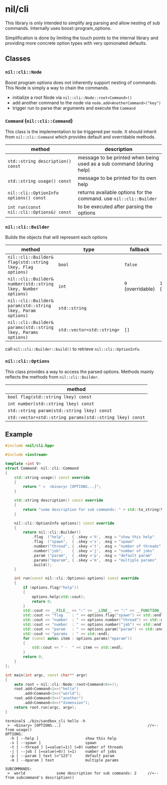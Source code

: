 # nil/cli

This library is only intended to simplify arg parsing and allow nesting of sub commands. Internally uses boost::program_options.

Simplification is done by limiting the touch points to the internal library and providing more concrete option types with very opinionated defaults.

## Classes

### `nil::cli::Node`

Boost program options does not inherently support nesting of commands. This Node is simply a way to chain the commands.

- initialize a root Node via `nil::cli::Node::root<Command>()`
- add another command to the node via `node.add<AnotherCommand>("key")`
- trigger run to parse thar arguments and execute the `Command`

### `Command` (`nil::cli::Command`)

This class is the implementation to be triggered per node. It should inherit from `nil::cli::Command` which provides default and overridable methods.

| method                                    | description                                                          |
| ----------------------------------------- | -------------------------------------------------------------------- |
| `std::string description() const`         | message to be printed when being used as a sub command (during help) |
| `std::string usage() const`               | message to be printed for its own help                               |
| `nil::cli::OptionInfo options() const`    | returns available options for the command. use `nil::cli::Builder`   |
| `int run(const nil::cli::Options&) const` | to be executed after parsing the options                             |

### `nil::cli::Builder`

Builds the objects that will represent each options

| method                                                          | type                       | fallback          | implicit          | required       |
| --------------------------------------------------------------- | -------------------------- | ----------------- | ----------------- | -------------- |
| `nil::cli::Builder& flag(std::string lkey, Flag options)`       | `bool`                     | `false`           |                   | NO             |
| `nil::cli::Builder& number(std::string lkey, Number options)`   | `int`                      | `0` (overridable) | `1` (overridable) | NO             |
| `nil::cli::Builder& param(std::string lkey, Param  options)`    | `std::string`              |                   |                   | if no fallback |
| `nil::cli::Builder& params(std::string lkey, Params options)`   | `std::vector<std::string>` | `[]`              |                   | NO             |

call `nil::cli::Builder::build()` to retrieve `nil::cli::OptionInfo`.

### `nil::cli::Options`

This class provides a way to access the parsed options. Methods mainly reflects the methods from `nil::cli::Builder`.

| method                                                   |
| -------------------------------------------------------- |
| `bool flag(std::string lkey) const`                      |
| `int number(std::string lkey) const`                     |
| `std::string param(std::string lkey) const`              |
| `std::vector<std::string params(std::string lkey) const` |

## Example

```cpp
#include <nil/cli.hpp>

#include <iostream>

template <int V>
struct Command: nil::cli::Command
{
    std::string usage() const override
    {
        return " >  <binary> [OPTIONS...]";
    }

    std::string description() const override
    {
        return "some description for sub commands: " + std::to_string(V);
    }

    nil::cli::OptionInfo options() const override
    {
        return nil::cli::Builder()
            .flag  ("help",   { .skey ='h', .msg = "show this help"                                        })
            .flag  ("spawn",  { .skey ='s', .msg = "spawn"                                                 })
            .number("thread", { .skey ='t', .msg = "number of threads"                                     })
            .number("job",    { .skey ='j', .msg = "number of jobs"    , .fallback = 1     , .implicit = 0 })
            .param ("param",  { .skey ='p', .msg = "default param"     , .fallback = "123"                 })
            .params("mparam", { .skey ='m', .msg = "multiple params"                                       })
            .build();
    }

    int run(const nil::cli::Options& options) const override
    {
        if (options.flag("help"))
        {
            options.help(std::cout);
            return 0;
        }
        std::cout << __FILE__ << ":" << __LINE__ << ":" << __FUNCTION__ << std::endl;
        std::cout << "flag    : " << options.flag("spawn") << std::endl;
        std::cout << "number  : " << options.number("thread") << std::endl;
        std::cout << "number  : " << options.number("job") << std::endl;
        std::cout << "param   : " << options.param("param") << std::endl;
        std::cout << "params  : " << std::endl;
        for (const auto& item : options.params("mparam"))
        {
            std::cout << " -  " << item << std::endl;
        }
        return 0;
    }
};

int main(int argc, const char** argv)
{
    auto root = nil::cli::Node::root<Command<0>>();
    root.add<Command<1>>("hello")
        .add<Command<2>>("world");
    root.add<Command<3>>("another")
        .add<Command<4>>("dimension");
    return root.run(argc, argv);
}
```

```
terminal$ ./bin/sandbox_cli hello -h
 >  <binary> [OPTIONS...]                                       //<-- from usage()
OPTIONS:
  -h [ --help ]                     show this help
  -s [ --spawn ]                    spawn
  -t [ --thread ] [=value(=1)] (=0) number of threads
  -j [ --job ] [=value(=0)] (=1)    number of jobs
  -p [ --param ] text (="123")      default param
  -m [ --mparam ] text              multiple params

SUBCOMMANDS:
 >  world              some description for sub commands: 2     //<-- from subcommand's description()
```
